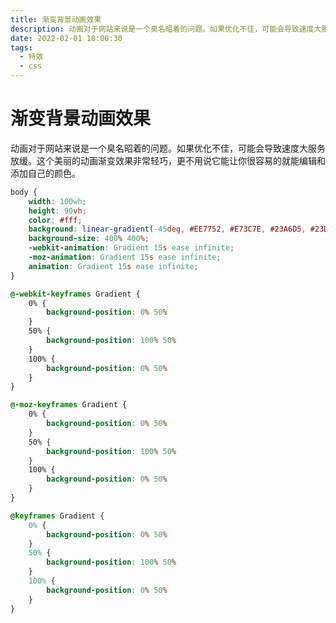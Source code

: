 ```yaml
---
title: 渐变背景动画效果
description: 动画对于网站来说是一个臭名昭着的问题。如果优化不佳，可能会导致速度大服务放缓。这个美丽的动画渐变效果非常轻巧，更不用说它能让你很容易的就能编辑和添加自己的颜色。
date: 2022-02-01 18:00:30
tags:
  - 特效
  - css
---
```


<script setup>
import { GradientBackground } from './components'
</script>


# 渐变背景动画效果

动画对于网站来说是一个臭名昭着的问题。如果优化不佳，可能会导致速度大服务放缓。这个美丽的动画渐变效果非常轻巧，更不用说它能让你很容易的就能编辑和添加自己的颜色。

<GradientBackground />

```css
body {
	width: 100wh;
	height: 90vh;
	color: #fff;
	background: linear-gradient(-45deg, #EE7752, #E73C7E, #23A6D5, #23D5AB);
	background-size: 400% 400%;
	-webkit-animation: Gradient 15s ease infinite;
	-moz-animation: Gradient 15s ease infinite;
	animation: Gradient 15s ease infinite;
}

@-webkit-keyframes Gradient {
	0% {
		background-position: 0% 50%
	}
	50% {
		background-position: 100% 50%
	}
	100% {
		background-position: 0% 50%
	}
}

@-moz-keyframes Gradient {
	0% {
		background-position: 0% 50%
	}
	50% {
		background-position: 100% 50%
	}
	100% {
		background-position: 0% 50%
	}
}

@keyframes Gradient {
	0% {
		background-position: 0% 50%
	}
	50% {
		background-position: 100% 50%
	}
	100% {
		background-position: 0% 50%
	}
}
```

